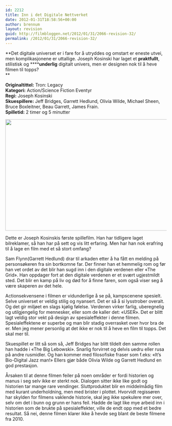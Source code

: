 ```yaml
---
id: 2212
title: Inn i det Digitale Nettverket
date: 2012-01-31T18:58:56+00:00
author: brennum
layout: revision
guid: http://filmbloggen.net/2012/01/31/2066-revision-32/
permalink: /2012/01/31/2066-revision-32/
---
```

**Det digitale universet er i fare for å utryddes og omstart er eneste utvei, men komplikasjonene er uttallige. Joseph Kosinski har laget et **praktfullt**, stilistisk og ******underlig** digitalt univers, men er designen nok til å heve filmen til topps?  
** 

<!--more-->

**Originaltittel:** Tron: Legacy  
**Kategori:** Action/Science Fiction Eventyr  
**Regi:** Joseph Kosinski  
**Skuespillere:** Jeff Bridges, Garrett Hedlund, Olivia Wilde, Michael Sheen, Bruce Boxleitner, Beau Garrett, James Frain.  
**Spilletid:** 2 timer og 5 minutter

<a href="http://filmbloggen.net/?attachment_id=2118" rel="attachment wp-att-2118"><img class="alignnone size-large wp-image-2118" src="http://filmbloggen.net/wp-content/uploads//2012/01/2010_tron_legacy_048-620x348.jpg" alt="" width="620" height="348" /></a>

Dette er Joseph Kosinskis første spillefilm. Han har tidligere laget bilreklamer, så han har på sett og vis litt erfaring. Men har han nok erafring til å lage en film med et så stort omfang?

Sam Flynn(Garrett Hedlund) drar til arkaden etter å ha fått en melding på personsøkeren fra sin bortkomne far. Der finner han et hemmelig rom og før han vet ordet av det blir han sugd inn i den digitale verdenen eller &laquo;The Grid&raquo;. Han oppdager fort at den digitale verdenen er et svært ugjestmildt sted. Det blir en kamp på liv og død for å finne faren, som også viser seg å være skaperen av det hele.

Actionsekvensene i filmen er vidunderlige å se på, kampscenene spesielt. Selve universet er veldig stilig og nyansert. Det er så å si lysstrober overalt. Og det gir miljøet en slags kjølig følelse. Verdenen virker farlig, uberegnelig og utilgjengelig for mennesker, eller som de kaller det: &laquo;USER&raquo;. Det er blitt lagt veldig stor vekt på design av spesialeffekter i denne filmen. Spesialeffektene er superbe og man blir stadig overrasket over hvor bra de er. Men jeg mener personlig at det ikke er nok til å heve en film til topps. Det skal mer til.

Skuespillet er litt så som så, Jeff Bridges har blitt tildelt den samme rollen han hadde i &laquo;The Big Lebowski&raquo;. Snarlig forvirret og delvis uedru eller rusa på andre rusmidler. Og han kommer med filosofiske fraser som f.eks: &laquo;It&#8217;s Bio-Digital Jazz man!&raquo; Ellers gjør både Olivia Wilde og Garrett Hedlund en god prestasjon.

Årsaken til at denne filmen feiler på noen områder er fordi historien og manus i seg selv ikke er sterkt nok. Dialogen sitter ikke like godt og historien tar mange rare vendinger. Sluttproduktet blir en middelmådig film med kurant underholdning, men med brister i plottet. Hvorvidt regissøren har skylden for filmens vaklende historie, skal jeg ikke spekulere mer over, selv om det i bunn og grunn er hans feil. Hadde de lagt like mye arbeid inn i historien som de brukte på spesialeffekter, ville de endt opp med et bedre resultat. Så nei, denne filmen klarer ikke å hevde seg blant de beste filmene fra 2010.

&nbsp;
